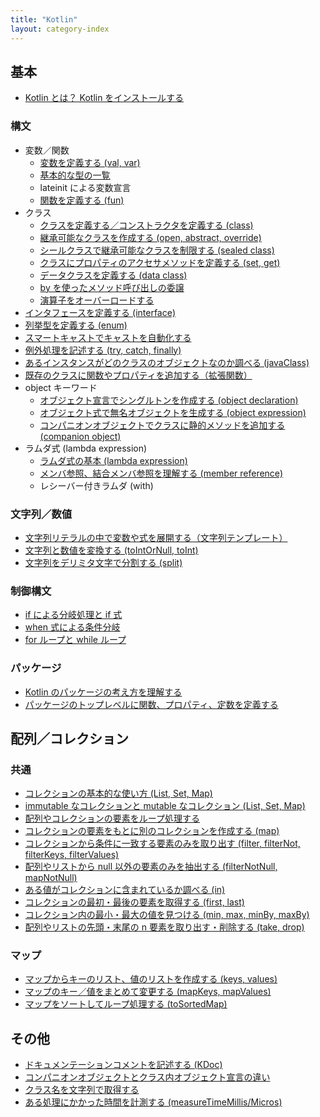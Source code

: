 ```yaml
---
title: "Kotlin"
layout: category-index
---
```


基本
----

* [Kotlin とは？ Kotlin をインストールする](basic/install.html)

### 構文

* 変数／関数
    * [変数を定義する (val, var)](basic/var.html)
    * [基本的な型の一覧](basic/types.html)
    * lateinit による変数宣言
    * [関数を定義する (fun)](basic/fun.html)
* クラス
    * [クラスを定義する／コンストラクタを定義する (class)](basic/class.html)
    * [継承可能なクラスを作成する (open, abstract, override)](basic/extend.html)
    * [シールクラスで継承可能なクラスを制限する (sealed class)](basic/sealed-class.html)
    * [クラスにプロパティのアクセサメソッドを定義する (set, get)](basic/setter-getter.html)
    * [データクラスを定義する (data class)](basic/data-class.html)
    * [by を使ったメソッド呼び出しの委譲](basic/class-delegation.html)
    * [演算子をオーバーロードする](basic/overload-operator.html)
* [インタフェースを定義する (interface)](basic/interface.html)
* [列挙型を定義する (enum)](basic/enum.html)
* [スマートキャストでキャストを自動化する](basic/smart-cast.html)
* [例外処理を記述する (try, catch, finally)](basic/exception.html)
* [あるインスタンスがどのクラスのオブジェクトなのか調べる (javaClass)](basic/java-class.html)
* [既存のクラスに関数やプロパティを追加する（拡張関数）](basic/ext-func.html)
* object キーワード
    * [オブジェクト宣言でシングルトンを作成する (object declaration)](basic/object-declarations.html)
    * [オブジェクト式で無名オブジェクトを生成する (object expression)](basic/object-expression.html)
    * [コンパニオンオブジェクトでクラスに静的メソッドを追加する (companion object)](basic/companion-object.html)
* ラムダ式 (lambda expression)
    * [ラムダ式の基本 (lambda expression)](basic/lambda.html)
    * [メンバ参照、結合メンバ参照を理解する (member reference)](basic/member-reference.html)
    * レシーバー付きラムダ (with)

### 文字列／数値
* [文字列リテラルの中で変数や式を展開する（文字列テンプレート）](numstr/string-template.html)
* [文字列と数値を変換する (toIntOrNull, toInt)](numstr/convert.html)
* [文字列をデリミタ文字で分割する (split)](numstr/split.html)

### 制御構文
* [if による分岐処理と if 式](basic/if.html)
* [when 式による条件分岐](basic/when.html)
* [for ループと while ループ](basic/loop.html)

### パッケージ
* [Kotlin のパッケージの考え方を理解する](package/basic.html)
* [パッケージのトップレベルに関数、プロパティ、定数を定義する](package/top-level.html)


配列／コレクション
----
### 共通

* [コレクションの基本的な使い方 (List, Set, Map)](collection/basic.html)
* [immutable なコレクションと mutable なコレクション (List, Set, Map)](collection/immutable-and-mutable.html)
* [配列やコレクションの要素をループ処理する](collection/loop-collection.html)
* [コレクションの要素をもとに別のコレクションを作成する (map)](collection/map.html)
* [コレクションから条件に一致する要素のみを取り出す (filter, filterNot, filterKeys, filterValues)](collection/filter.html)
* [配列やリストから null 以外の要素のみを抽出する (filterNotNull, mapNotNull)](collection/filter-not-null.html)
* [ある値がコレクションに含まれているか調べる (in)](collection/in.html)
* [コレクションの最初・最後の要素を取得する (first, last)](collection/first-last.html)
* [コレクション内の最小・最大の値を見つける (min, max, minBy, maxBy)](collection/min-max.html)
* [配列やリストの先頭・末尾の n 要素を取り出す・削除する (take, drop)](collection/take-drop.html)

### マップ
* [マップからキーのリスト、値のリストを作成する (keys, values)](collection/keys-values.html)
* [マップのキー／値をまとめて変更する (mapKeys, mapValues)](collection/map-keys.html)
* [マップをソートしてループ処理する (toSortedMap)](collection/sorted-map.html)


その他
----
* [ドキュメンテーションコメントを記述する (KDoc)](misc/kdoc.html)
* [コンパニオンオブジェクトとクラス内オブジェクト宣言の違い](misc/companion-vs-declaration.html)
* [クラス名を文字列で取得する](misc/class-name.html)
* [ある処理にかかった時間を計測する (measureTimeMillis/Micros)](misc/measure-time.html)

